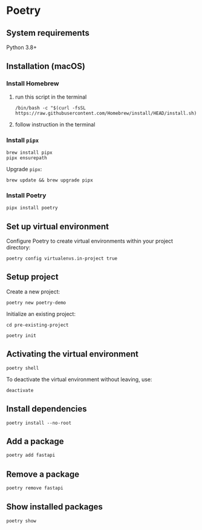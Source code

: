 # Poetry

## System requirements

Python 3.8+

## Installation (macOS)

### Install Homebrew

1. run this script in the terminal
    ```shell
    /bin/bash -c "$(curl -fsSL https://raw.githubusercontent.com/Homebrew/install/HEAD/install.sh)"
    ```
1. follow instruction in the terminal


### Install `pipx`

```shell
brew install pipx
pipx ensurepath
```

Upgrade `pipx`:

```shell
brew update && brew upgrade pipx
```

### Install Poetry

```shell
pipx install poetry
```

## Set up virtual environment

Configure Poetry to create virtual environments within your project directory:

```shell
poetry config virtualenvs.in-project true
```

## Setup project

Create a new project:

```shell
poetry new poetry-demo
```

Initialize an existing project:

```shell
cd pre-existing-project
```

```shell
poetry init
```

## Activating the virtual environment

```shell
poetry shell
```

To deactivate the virtual environment without leaving, use:

```shell
deactivate
```


## Install dependencies

```shell
poetry install --no-root
```


## Add a package

```sh
poetry add fastapi
```

## Remove a package

```sh
poetry remove fastapi
```


## Show installed packages

```shell
poetry show
```
